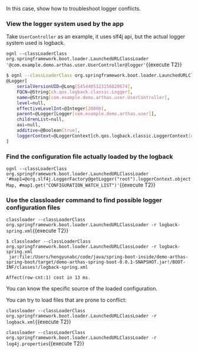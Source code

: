 


In this case, show how to troubleshoot logger conflicts.

### View the logger system used by the app

Take `UserController` as an example, it uses slf4j api, but the actual logger system used is logback.

`ognl --classLoaderClass org.springframework.boot.loader.LaunchedURLClassLoader '@com.example.demo.arthas.user.UserController@logger'`{{execute T2}}


```bash
$ ognl --classLoaderClass org.springframework.boot.loader.LaunchedURLClassLoader '@com.example.demo.arthas.user.UserController@logger'
@Logger[
    serialVersionUID=@Long[5454405123156820674],
    FQCN=@String[ch.qos.logback.classic.Logger],
    name=@String[com.example.demo.arthas.user.UserController],
    level=null,
    effectiveLevelInt=@Integer[20000],
    parent=@Logger[Logger[com.example.demo.arthas.user]],
    childrenList=null,
    aai=null,
    additive=@Boolean[true],
    loggerContext=@LoggerContext[ch.qos.logback.classic.LoggerContext[default]],
]
```

### Find the configuration file actually loaded by the logback


`ognl --classLoaderClass org.springframework.boot.loader.LaunchedURLClassLoader '#map1=@org.slf4j.LoggerFactory@getLogger("root").loggerContext.objectMap, #map1.get("CONFIGURATION_WATCH_LIST")'`{{execute T2}}


### Use the classloader command to find possible logger configuration files

`classloader --classLoaderClass org.springframework.boot.loader.LaunchedURLClassLoader -r logback-spring.xml`{{execute T2}}

```
$ classloader --classLoaderClass org.springframework.boot.loader.LaunchedURLClassLoader -r logback-spring.xml
 jar:file:/Users/hengyunabc/code/java/spring-boot-inside/demo-arthas-spring-boot/target/demo-arthas-spring-boot-0.0.1-SNAPSHOT.jar!/BOOT-INF/classes!/logback-spring.xml

Affect(row-cnt:1) cost in 13 ms.
```
You can know the specific source of the loaded configuration.

You can try to load files that are prone to conflict:

`classloader --classLoaderClass org.springframework.boot.loader.LaunchedURLClassLoader -r logback.xml`{{execute T2}}

`classloader --classLoaderClass org.springframework.boot.loader.LaunchedURLClassLoader -r log4j.properties`{{execute T2}}


